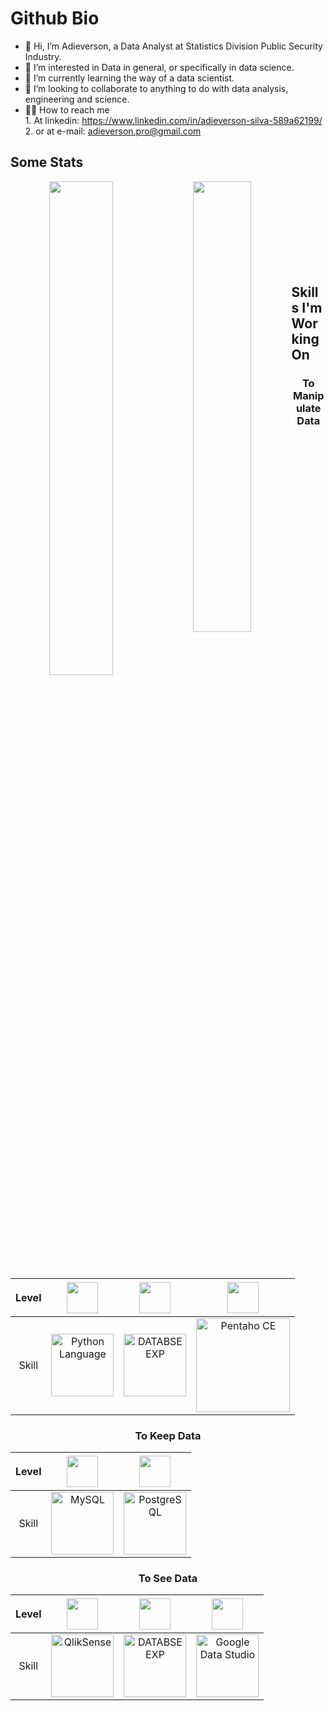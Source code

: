 # Github Bio
- 👋 Hi, I’m Adieverson, a Data Analyst at Statistics Division Public Security Industry.
- 👀 I’m interested in Data in general, or specifically in data science.
- 🌱 I’m currently learning the way of a data scientist.
- 💞️ I’m looking to collaborate to anything to do with data analysis, engineering and science.
- 🧗‍♂️ How to reach me<br>
        1. At linkedin: https://www.linkedin.com/in/adieverson-silva-589a62199/<br>
        2. or at e-mail: adieverson.pro@gmail.com
## Some Stats
<p align="center"> <img align="left" width="45%" src="https://github-readme-stats.vercel.app/api?username=AdieversonPro&show_icons=true&theme=vue-dark"><img align="left" width="43%" src="https://github-readme-stats.vercel.app/api/top-langs/?username=AdieversonPro&layout=default&theme=vue-dark"> 
</p><br><br><br><br><br><br><br><br>

## Skills I'm Working On


<div align="center">
        
### To Manipulate Data  
        
| <p font-size="14px">Level</p> | <img width="50px" width="100%" src=https://img.shields.io/badge/LEVEL-35%25-yellowgreen> | <img width="50px" src=https://img.shields.io/badge/LEVEL-35%25-yellowgreen> | <img width="50px" src=https://img.shields.io/badge/LEVEL-60%25-green> | 
| :---: | :---: | :---: | :---: | 
| <p font-size="14px">Skill</p> |<img src="https://logos-world.net/wp-content/uploads/2021/10/Python-Symbol.png" alt="Python Language" style="height: 100px"> | <img src="https://upload.wikimedia.org/wikipedia/commons/thumb/1/1b/R_logo.svg/640px-R_logo.svg.png" alt="DATABSEEXP" style="height: 100px" > | <img src="https://kondado.com.br/assets/images/visualization_pentaho.png" alt="Pentaho CE" style="height: 150px"> |


### To Keep Data 
        
| <p font-size="14px">Level</p>  |  <img width="50px" src=https://img.shields.io/badge/LEVEL-45%25-yellowgreen> | <img width="50px" src=https://img.shields.io/badge/LEVEL-70%25-green> |
| :---: | :---: | :---: | 
| <p font-size="14px">Skill</p> | <img src="https://download.logo.wine/logo/MySQL/MySQL-Logo.wine.png" alt="MySQL" style="height: 100px" > | <img src="https://cpl.thalesgroup.com/sites/default/files/content/paragraphs/intro/2020-03/postgresql-logo.png" alt="PostgreSQL" style="height: 100px" > | 

### To See Data
        
| <p font-size="14px">Level</p>  | <img width="50px" src=https://img.shields.io/badge/LEVEL-45%25-yellowgreen> |  <img width="50px" src=https://img.shields.io/badge/LEVEL-70%25-green> | <img width="50px" src=https://img.shields.io/badge/LEVEL-80%25-green> |
| :---: | :---: | :---: | :---: | 
| <p font-size="14px">Skill</p> | <img src="https://steadyagency.com/wp-content/uploads/2019/01/qlik-sense-logo-2-300x205.png" alt="QlikSense" height="100px"> | <img src="https://logos-world.net/wp-content/uploads/2022/02/Microsoft-Power-BI-Symbol.png" alt="DATABSEEXP" style="height: 100px" > | <img src="https://www.gstatic.com/analytics-lego/svg/ic_looker_studio.svg" alt="Google Data Studio" height="100px"> |</center>
</div>


<!---
AdieversonPro/AdieversonPro is a ✨ special ✨ repository because its `README.md` (this file) appears on your GitHub profile.
You can click the Preview link to take a look at your changes.
--->
